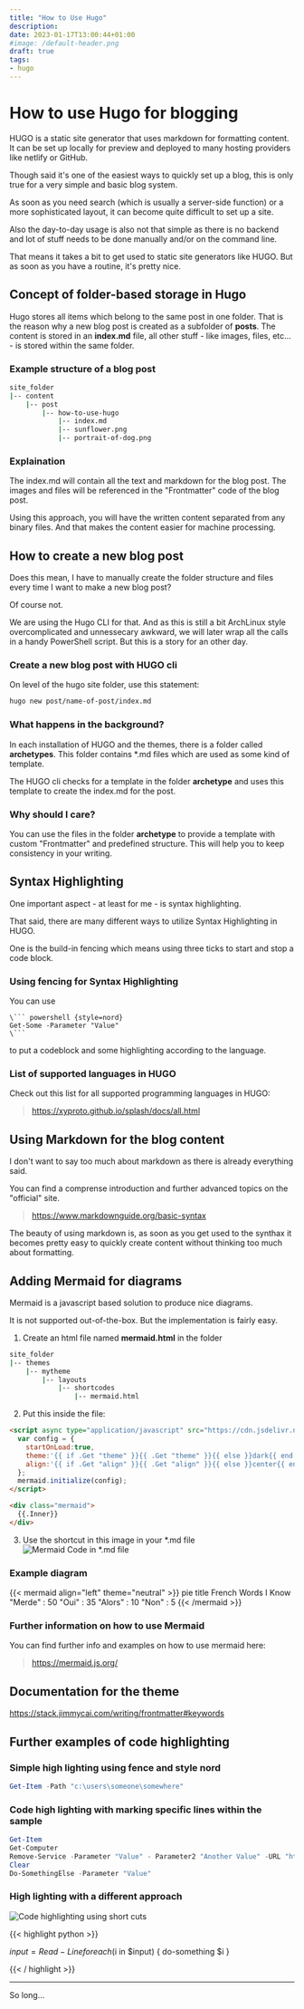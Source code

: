 ```yaml
---
title: "How to Use Hugo"
description: 
date: 2023-01-17T13:00:44+01:00
#image: /default-header.png
draft: true
tags: 
- hugo 
---
```



# How to use Hugo for blogging 

HUGO is a static site generator that uses markdown for formatting content. It can be set up locally for preview and deployed to many hosting providers like netlify or GitHub. 

Though said it's one of the easiest ways to quickly set up a blog, this is only true for a very simple and basic blog system. 

As soon as you need search (which is usually a server-side function) or a more sophisticated layout, it can become quite difficult to set up a site. 

Also the day-to-day usage is also not that simple as there is no backend and lot of stuff needs to be done manually and/or on the command line. 

That means it takes a bit to get used to static site generators like HUGO. But as soon as you have a routine, it's pretty nice. 

## Concept of folder-based storage in Hugo 
Hugo stores all items which belong to the same post in one folder. That is the reason why a new blog post is created as a subfolder of **posts**. The content is stored in an **index.md** file, all other stuff - like images, files, etc... - is stored within the same folder. 

### Example structure of a blog post

```bash {style=nord}
site_folder 
|-- content 
    |-- post
        |-- how-to-use-hugo 
            |-- index.md 
            |-- sunflower.png 
            |-- portrait-of-dog.png 

```
### Explaination 
The index.md will contain all the text and markdown for the blog post. The images and files will be referenced in the "Frontmatter" code of the blog post. 

Using this approach, you will have the written content separated from any binary files. And that makes the content easier for machine processing. 

## How to create a new blog post 
Does this mean, I have to manually create the folder structure and files every time I want to make a new blog post? 

Of course not. 

We are using the Hugo CLI for that. And as this is still a bit ArchLinux style overcomplicated and unnessecary awkward, we will later wrap all the calls in a handy PowerShell script. But this is a story for an other day. 

### Create a new blog post with HUGO cli

On level of the hugo site folder, use this statement: 

```bash {style=nord}
hugo new post/name-of-post/index.md
```

### What happens in the background?

In each installation of HUGO and the themes, there is a folder called **archetypes**. This folder contains *.md files which are used as some kind of template. 

The HUGO cli checks for a template in the folder **archetype** and uses this template to create the index.md for the post. 

### Why should I care? 

You can use the files in the folder **archetype** to provide a template with custom "Frontmatter" and predefined structure. This will help you to keep consistency in your writing. 

## Syntax Highlighting 

One important aspect - at least for me - is syntax highlighting. 

That said, there are many different ways to utilize Syntax Highlighting in HUGO. 

One is the build-in fencing which means using three ticks to start and stop a code block. 

### Using fencing for Syntax Highlighting 

You can use
``` code 
\``` powershell {style=nord}
Get-Some -Parameter "Value" 
\```
```
to put a codeblock and some highlighting according to the language. 

### List of supported languages in HUGO 
Check out this list for all supported programming languages in HUGO: 

> https://xyproto.github.io/splash/docs/all.html 

## Using Markdown for the blog content 

I don't want to say too much about markdown as there is already everything said. 

You can find a comprense introduction and further advanced topics on the "official" site. 

> https://www.markdownguide.org/basic-syntax

The beauty of using markdown is, as soon as you get used to the synthax it becomes pretty easy to quickly create content without thinking too much about formatting. 



## Adding Mermaid for diagrams 

Mermaid is a javascript based solution to produce nice diagrams. 

It is not supported out-of-the-box. But the implementation is fairly easy. 

1. Create an html file named **mermaid.html** in the folder 

```bash {style=nord}
site_folder 
|-- themes 
    |-- mytheme
        |-- layouts 
            |-- shortcodes 
                |-- mermaid.html

```

2. Put this inside the file: 

``` html
<script async type="application/javascript" src="https://cdn.jsdelivr.net/npm/mermaid/dist/mermaid.min.js">
  var config = {
    startOnLoad:true,
    theme:'{{ if .Get "theme" }}{{ .Get "theme" }}{{ else }}dark{{ end }}',
    align:'{{ if .Get "align" }}{{ .Get "align" }}{{ else }}center{{ end }}'
  };
  mermaid.initialize(config);
</script>

<div class="mermaid">
  {{.Inner}}
</div>
```
3. Use the shortcut in this image in your *.md file 
![Mermaid Code in *.md file](mermaid_code.png)

### Example diagram
{{< mermaid align="left" theme="neutral" >}}
pie
    title French Words I Know
    "Merde" : 50
    "Oui" : 35
    "Alors" : 10
    "Non" : 5
{{< /mermaid >}}

### Further information on how to use Mermaid 
You can find further info and examples on how to use mermaid here: 

> https://mermaid.js.org/ 

## Documentation for the theme

https://stack.jimmycai.com/writing/frontmatter#keywords 


## Further examples of code highlighting


### Simple high lighting using fence and style nord 
```powershell {style=nord}
Get-Item -Path "c:\users\someone\somewhere"
```

### Code high lighting with marking specific lines within the sample 
```powershell {linenos=table,hl_lines=[1,"4-5"],linenostart=1,style=nord}
Get-Item 
Get-Computer 
Remove-Service -Parameter "Value" - Parameter2 "Another Value" -URL "https://a-very-long-subdomain.domain-with-fancy-value.tld" 
Clear 
Do-SomethingElse -Parameter "Value"
```

### High lighting with a different approach 

![Code highlighting using short cuts](code-highlighting.png)

{{< highlight python >}}

$input = Read-Line 
foreach($i in $input) {
    do-something $i
}

{{< / highlight >}}

***
So long... 

